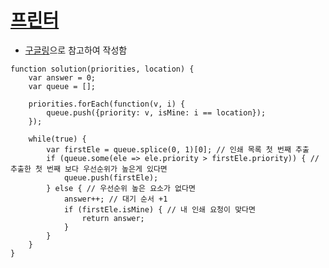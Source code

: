 # [프린터](https://programmers.co.kr/learn/courses/30/lessons/42587)
- [구글링](https://bubobubo003.tistory.com/66)으로 참고하여 작성함
```JS
function solution(priorities, location) {
    var answer = 0;
    var queue = [];

    priorities.forEach(function(v, i) {
        queue.push({priority: v, isMine: i == location});
    });
    
    while(true) {
        var firstEle = queue.splice(0, 1)[0]; // 인쇄 목록 첫 번째 추출
        if (queue.some(ele => ele.priority > firstEle.priority)) { // 추출한 첫 번째 보다 우선순위가 높은게 있다면
            queue.push(firstEle);
        } else { // 우선순위 높은 요소가 없다면
            answer++; // 대기 순서 +1
            if (firstEle.isMine) { // 내 인쇄 요청이 맞다면
                return answer;
            }
        }
    }
}
```